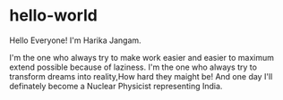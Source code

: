 # hello-world

Hello Everyone! I'm Harika Jangam.


I'm the one who always try to make work easier and easier to maximum extend possible because of laziness.
I'm the one who always try to transform dreams into reality,How hard they maight be!
And one day I'll definately become a Nuclear Physicist representing India. 


